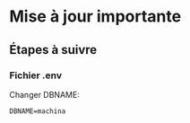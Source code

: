 # Mise à jour importante

## Étapes à suivre

### Fichier .env
Changer DBNAME:
```
DBNAME=machina
```
